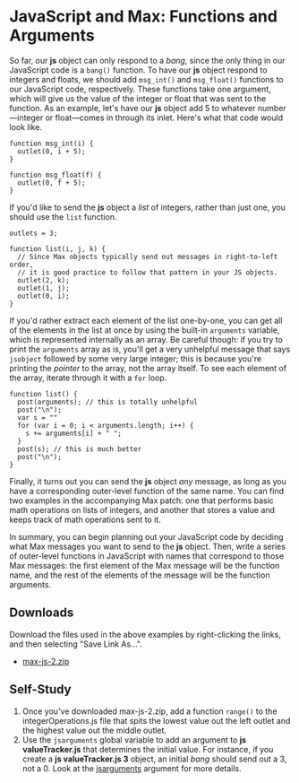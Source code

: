# JavaScript and Max: Functions and Arguments

So far, our **js** object can only respond to a _bang_, since the only thing in
our JavaScript code is a `bang()` function.  To have our **js** object respond
to integers and floats, we should add `msg_int()` and `msg_float()` functions
to our JavaScript code, respectively.  These functions take one argument, which
will give us the value of the integer or float that was sent to the function.
As an example, let's have our **js** object add 5 to whatever number—integer or
float—comes in through its inlet.  Here's what that code would look like.

	function msg_int(i) {
	  outlet(0, i + 5);
	}

	function msg_float(f) {
	  outlet(0, f + 5);
	}


If you'd like to send the **js** object a _list_ of integers, rather than just
one, you should use the `list` function.

	outlets = 3;

	function list(i, j, k) {
	  // Since Max objects typically send out messages in right-to-left order,
	  // it is good practice to follow that pattern in your JS objects.
	  outlet(2, k);
	  outlet(1, j);
	  outlet(0, i);
	}

If you'd rather extract each element of the list one-by-one, you can get all of
the elements in the list at once by using the built-in `arguments` variable,
which is represented internally as an array.  Be careful though: if you try to
print the `arguments` array as is, you'll get a very unhelpful message that
says `jsobject` followed by some very large integer; this is because you're
printing the _pointer_ to the array, not the array itself.  To see each element
of the array, iterate through it with a `for` loop.

	function list() {
	  post(arguments); // this is totally unhelpful
	  post("\n");
	  var s = ""
	  for (var i = 0; i < arguments.length; i++) {
	    s += arguments[i] + " ";
	  }
	  post(s); // this is much better
	  post("\n");
	}

Finally, it turns out you can send the **js** object _any_ message, as long as
you have a corresponding outer-level function of the same name.  You can find
two examples in the accompanying Max patch: one that performs basic math
operations on lists of integers, and another that stores a value and keeps
track of math operations sent to it.

In summary, you can begin planning out your JavaScript code by deciding what
Max messages you want to send to the **js** object.  Then, write a series of
outer-level functions in JavaScript with names that correspond to those Max
messages: the first element of the Max message will be the function name, and
the rest of the elements of the message will be the function arguments.


## Downloads

Download the files used in the above examples by right-clicking the links, and
then selecting "Save Link As...".

* [max-js-2.zip](max-js-2.zip)


## Self-Study

1. Once you've downloaded max-js-2.zip, add a function `range()` to the
   integerOperations.js file that spits the lowest value out the left outlet
   and the highest value out the middle outlet.
2. Use the `jsarguments` global variable to add an argument to
   **js valueTracker.js** that determines the initial value.  For instance, if
   you create a **js valueTracker.js 3** object, an initial _bang_ should send
   out a 3, not a 0.  Look at the
   [jsarguments](https://docs.cycling74.com/max7/maxobject/js) argument for
   more details.
